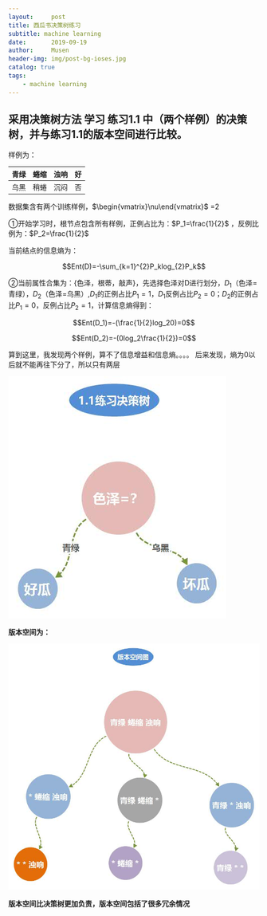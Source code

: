 ```yaml
---
layout:     post
title: 西瓜书决策树练习
subtitle: machine learning
date:       2019-09-19
author:     Musen
header-img: img/post-bg-ioses.jpg
catalog: true
tags:
    - machine learning
---
```

<script type="text/x-mathjax-config"> MathJax.Hub.Config({ tex2jax: { inlineMath: [ ['$','$'], ['\\(','\\)'] ], processEscapes: true } }); </script> <script type="text/javascript" async src="//cdn.mathjax.org/mathjax/latest/MathJax.js?config=TeX-MML-AM_CHTML"> </script>

## 采用决策树方法 学习 练习1.1 中（两个样例）的决策树，并与练习1.1的版本空间进行比较。

样例为：

|青绿 |蜷缩 |浊响|好|
|:---:|:---:|:---:|:---:|
|乌黑 |稍蜷 |沉闷|否|

数据集含有两个训练样例，$\begin{vmatrix}\nu\end{vmatrix}$ =2

①开始学习时，根节点包含所有样例，正例占比为：$P_1=\frac{1}{2}$ ，反例比例为：$P_2=\frac{1}{2}$

当前结点的信息熵为：

$$Ent(D)=-\sum_{k=1}^{2}P_klog_{2}P_k$$

②当前属性合集为：{色泽，根蒂，敲声}，先选择色泽对D进行划分，$D_1$（色泽=青绿），$D_2$（色泽=乌黑）,$D_1$的正例占比$P_1=1$，$D_1$反例占比$P_2=0$；$D_2$的正例占比$P_1=0$，反例占比$P_2=1$，计算信息熵得到：

$$Ent(D_1)=-(\frac{1}{2}log_20)=0$$

$$Ent(D_2)=-(0log_2\frac{1}{2})=0$$
  
算到这里，我发现两个样例，算不了信息增益和信息熵。。。。
后来发现，熵为0以后就不能再往下分了，所以只有两层

![决策树.jpg](https://raw.githubusercontent.com/Musenming/musenming.github.io/master/img/%E5%86%B3%E7%AD%96%E6%A0%91.jpg) 

**版本空间为：**

![版本空间.jpg](https://raw.githubusercontent.com/Musenming/musenming.github.io/master/img/%E7%89%88%E6%9C%AC%E7%A9%BA%E9%97%B4.jpg)
 
**版本空间比决策树更加负责，版本空间包括了很多冗余情况**







